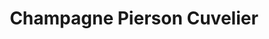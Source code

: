 ---
title: "Champagne Pierson Cuvelier"
url: /louvois/champagne-pierson-cuvelier-route-de-verzy/
shop: Spirituosen
---